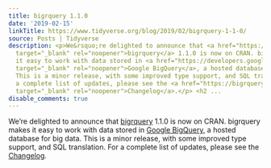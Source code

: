 ```yaml
---
title: bigrquery 1.1.0
date: '2019-02-15'
linkTitle: https://www.tidyverse.org/blog/2019/02/bigrquery-1-1-0/
source: Posts | Tidyverse
description: <p>We&rsquo;re delighted to announce that <a href="https://bigrquery.r-dbi.org/"
  target="_blank" rel="noopener">bigrquery</a> 1.1.0 is now on CRAN. bigrquery makes
  it easy to work with data stored in <a href="https://developers.google.com/bigquery/"
  target="_blank" rel="noopener">Google BigQuery</a>, a hosted database for big data.
  This is a minor release, with some improved type support, and SQL translation. For
  a complete list of updates, please see the <a href="https://bigrquery.r-dbi.org/news/index.html#bigrquery-1-1-0"
  target="_blank" rel="noopener">Changelog</a>.</p> <h2 ...
disable_comments: true
---
```

<p>We&rsquo;re delighted to announce that <a href="https://bigrquery.r-dbi.org/" target="_blank" rel="noopener">bigrquery</a> 1.1.0 is now on CRAN. bigrquery makes it easy to work with data stored in <a href="https://developers.google.com/bigquery/" target="_blank" rel="noopener">Google BigQuery</a>, a hosted database for big data. This is a minor release, with some improved type support, and SQL translation. For a complete list of updates, please see the <a href="https://bigrquery.r-dbi.org/news/index.html#bigrquery-1-1-0" target="_blank" rel="noopener">Changelog</a>.</p> <h2 ...